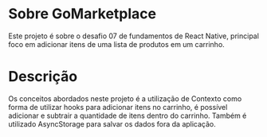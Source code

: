 # Sobre GoMarketplace
Este projeto é sobre o desafio 07 de fundamentos de React Native, principal foco em adicionar itens de uma lista de produtos em um carrinho.

# Descrição
Os conceitos abordados neste projeto é a utilização de Contexto como forma de utilizar hooks para adicionar itens no carrinho, é possível adicionar e subtrair a quantidade de itens dentro do carrinho. Também é utilizado AsyncStorage para salvar os dados fora da aplicação.
